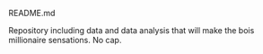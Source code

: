 README.md

Repository including data and data analysis that will make the bois millionaire
sensations. No cap.
